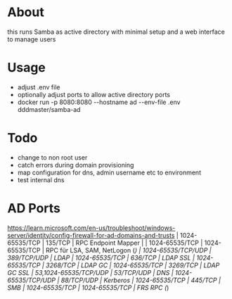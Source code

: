 # About
this runs Samba as active directory with minimal setup and a web interface to manage users

# Usage
- adjust .env file
- optionally adjust ports to allow active directory ports
- docker run -p 8080:8080 --hostname ad --env-file .env dddmaster/samba-ad

# Todo
- change to non root user
- catch errors during domain provisioning
- map configuration for dns, admin username etc to environment
- test internal dns

# AD Ports
https://learn.microsoft.com/en-us/troubleshoot/windows-server/identity/config-firewall-for-ad-domains-and-trusts
| 1024-65535/TCP | 135/TCP | RPC Endpoint Mapper |
| 1024-65535/TCP | 1024-65535/TCP | RPC für LSA, SAM, NetLogon (*)
| 1024-65535/TCP/UDP | 389/TCP/UDP | LDAP
| 1024-65535/TCP | 636/TCP | LDAP SSL
| 1024-65535/TCP | 3268/TCP | LDAP GC
| 1024-65535/TCP | 3269/TCP | LDAP GC SSL
| 53,1024-65535/TCP/UDP | 53/TCP/UDP | DNS
| 1024-65535/TCP/UDP | 88/TCP/UDP | Kerberos
| 1024-65535/TCP | 445/TCP | SMB
| 1024-65535/TCP | 1024-65535/TCP | FRS RPC (*)
